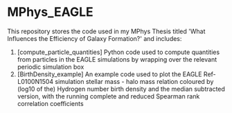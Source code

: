 # MPhys_EAGLE

This repository stores the code used in my MPhys Thesis titled 'What Influences the Efficiency of Galaxy Formation?' and includes:

1) [compute_particle_quantities] Python code used to compute quantities from particles in the EAGLE simulations by wrapping over the relevant periodic simulation box
2) [BirthDensity_example] An example code used to plot the EAGLE Ref-L0100N1504 simulation stellar mass - halo mass relation coloured by (log10 of the) Hydrogen number birth density and the median subtracted version, with the running complete and reduced Spearman rank correlation coefficients
